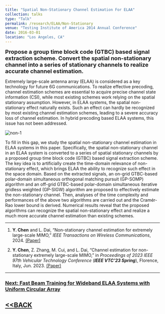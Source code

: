 ```yaml
---
title: "Spatial Non-Stationary Channel Estimation For ELAA"
collection: talks
type: "Talk"
permalink: /research/ELAA/Non-Stationary
venue: "Testing Institute of America 2014 Annual Conference"
date: 2016-03-01
location: "Los Angeles, CA"
---
```


<font size = 4><b>Propose a group time block code (GTBC) based signal extraction scheme. Convert the spatial non-stationary channel into a series of stationary channels to realize accurate channel estimation.</b></font>

<p></p>

Extremely large-scale antenna array (ELAA) is considered as a key technology for future 6G communications. To realize effective precoding, channel estimation schemes are essential to acquire precise channel state information (CSI), while most existing schemes work relying on the spatial stationary assumption. However, in ELAA systems, the spatial non-stationary effect naturally exists. Such an effect can hardly be recognized by most existing channel estimation schemes, leading to a severe accuracy loss of channel estimation. In hybrid precoding based ELAA systems, this issue has not been addressed.

![non-1](https://hericenes.github.io/yuhaochen.github.io/images/Non-1.png)

To fill in this gap, we study the spatial non-stationary channel estimation in ELAA systems in this paper. Specifically, the spatial non-stationary channel in an ELAA system is converted to a series of spatial stationary channels by a proposed group time block code (GTBC) based signal extraction scheme. The key idea is to artificially create the time-domain relevance of non-stationary effect, which brings ELAA the ability to recognize such effect in the space domain. Based on the extracted signals, an on-grid GTBC-based polar-domain simultaneous orthogonal matching pursuit (GP-SOMP) algorithm and an off-grid GTBC-based polar-domain simultaneous iterative gridless weighted (GP-SIGW) algorithm are proposed to effectively estimate the non-stationary channel. Then, analyses of the time complexity and performances of the above two algorithms are carried out and the Cramér-Rao lower bound is derived. Numerical results reveal that the proposed algorithms can recognize the spatial non-stationary effect and realize a much more accurate channel estimation than existing schemes.

----

1. **Y. Chen** and L. Dai, “Non-stationary channel estimation for extremely large-scale MIMO,” *IEEE Transactions on Wireless Communications*, 2024. [(Paper)](https://hericenes.github.io/yuhaochen.github.io/files/Non-Stationary_Channel_Estimation_for_Extremely_Large-Scale_MIMO.pdf)

2. **Y. Chen**, Z. Zhang, M. Cui, and L. Dai, “Channel estimation for non-stationary extremely large-scale MIMO,” in *Proceedings of 2023 IEEE 97th Vehicular Technology Conference* (<b><i>IEEE VTC’23 Spring</i></b>), Florence, Italy, Jun. 2023. [(Paper)](https://hericenes.github.io/yuhaochen.github.io/files/Channel_Estimation_for_Non-Stationary_Extremely_Large-Scale_MIMO.pdf)

----

### [Next: Fast Beam Training for Wideband ELAA Systems with Uniform Circular Array](https://hericenes.github.io/yuhaochen.github.io/research/ELAA/UCA)

## [<<BACK](https://hericenes.github.io/yuhaochen.github.io/research/ELAA)